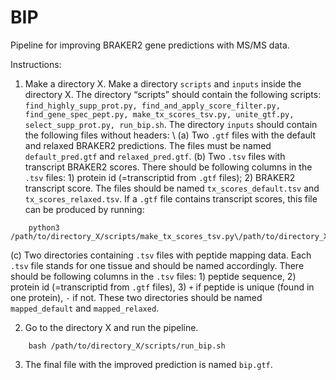 # BIP
Pipeline for improving BRAKER2 gene predictions with MS/MS data.


Instructions:

1.  Make a directory X. Make a directory ```scripts``` and ```inputs``` inside the directory X. The directory “scripts” should contain the following scripts: ```find_highly_supp_prot.py, find_and_apply_score_filter.py, find_gene_spec_pept.py, make_tx_scores_tsv.py, unite_gtf.py, select_supp_prot.py, run_bip.sh```. The directory ```inputs``` should contain the following files without headers: \\
(a) Two ```.gtf``` files with the default and relaxed BRAKER2 predictions. The files must be named ```default_pred.gtf``` and ```relaxed_pred.gtf```.
(b) Two ```.tsv``` files with transcript BRAKER2 scores. There should be following columns in the ```.tsv``` files: 1) protein id (=transcriptid from ```.gtf``` files); 2) BRAKER2 transcript score. The files should be named ```tx_scores_default.tsv``` and ```tx_scores_relaxed.tsv```. If a ```.gtf``` file contains transcript scores, this file can be produced by running: 
```    
    python3 /path/to/directory_X/scripts/make_tx_scores_tsv.py\/path/to/directory_X/inputs/pred_file.gtf\/path/to/directoryX/inputs/output_file.tsv
```
(c) Two directories containing ```.tsv``` files with peptide mapping data. Each ```.tsv``` file stands for one tissue and should be named accordingly. There should be following columns in the ```.tsv``` files: 1) peptide sequence, 2) protein id (=transcriptid from ```.gtf``` files), 3) ```+``` if peptide is unique (found in one protein), ```-``` if not. These two directories should be named ```mapped_default``` and ```mapped_relaxed```. 

2. Go to the directory X and run the pipeline.
```
    bash /path/to/directory_X/scripts/run_bip.sh  
```
3. The final file with the improved prediction is named ```bip.gtf```.
